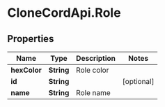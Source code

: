 # CloneCordApi.Role

## Properties

Name | Type | Description | Notes
------------ | ------------- | ------------- | -------------
**hexColor** | **String** | Role color | 
**id** | **String** |  | [optional] 
**name** | **String** | Role name | 


